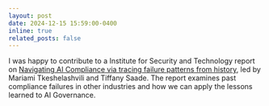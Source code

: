 ```yaml
---
layout: post
date: 2024-12-15 15:59:00-0400
inline: true
related_posts: false
---
```


I was happy to contribute to a Institute for Security and Technology report on [Navigating AI Compliance via tracing failure patterns from history](https://securityandtechnology.org/virtual-library/reports/navigating-ai-compliance-part-1/), led by 
Mariami Tkeshelashvili and Tiffany Saade. The report examines past compliance failures in other industries and how we can apply the lessons learned to AI Governance.